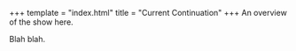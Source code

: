 +++
template = "index.html"
title = "Current Continuation"
+++
An overview of the show here.

Blah blah.
